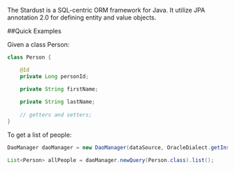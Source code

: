 The Stardust is a SQL-centric ORM framework for Java. It utilize JPA annotation 2.0 for defining entity and value objects.

##Quick Examples

Given a class Person:

``` java
class Person {

	@Id
	private Long personId;

	private String firstName;
	
	private String lastName;
	
	// getters and setters;
}
```
To get a list of people:

``` java
DaoManager daoManager = new DaoManager(dataSource, OracleDialect.getInstance());

List<Person> allPeople = daoManager.newQuery(Person.class).list();
```

